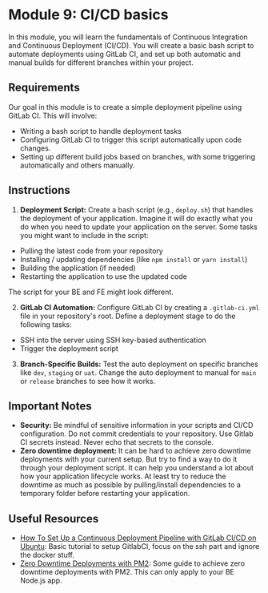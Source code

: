 # Module 9: CI/CD basics

In this module, you will learn the fundamentals of Continuous Integration and Continuous Deployment (CI/CD). You will create a basic bash script to automate deployments using GitLab CI, and set up both automatic and manual builds for different branches within your project.

## Requirements

Our goal in this module is to create a simple deployment pipeline using GitLab CI. This will involve:

- Writing a bash script to handle deployment tasks
- Configuring GitLab CI to trigger this script automatically upon code changes.
- Setting up different build jobs based on branches, with some triggering automatically and others manually.

## Instructions

1. **Deployment Script:** Create a bash script (e.g., `deploy.sh`) that handles the deployment of your application. Imagine it will do exactly what you do when you need to update your application on the server.
Some tasks you might want to include in the script:
- Pulling the latest code from your repository
- Installing / updating dependencies (like `npm install` or `yarn install`)
- Building the application (if needed)
- Restarting the application to use the updated code

The script for your BE and FE might look different.

2. **GitLab CI Automation:** Configure GitLab CI by creating a `.gitlab-ci.yml` file in your repository's root. Define a deployment stage to do the following tasks:

- SSH into the server using SSH key-based authentication
- Trigger the deployment script

3. **Branch-Specific Builds:** Test the auto deployment on specific branches like `dev`, `staging` or `uat`. Change the auto deployment to manual for `main` or `release` branches to see how it works.

## Important Notes

- **Security:** Be mindful of sensitive information in your scripts and CI/CD configuration. Do not commit credentials to your repository. Use Gitlab CI secrets instead. Never echo that secrets to the console.
- **Zero downtime deployment:** It can be hard to achieve zero downtime deployments with your current setup. But try to find a way to do it through your deployment script. It can help you understand a lot about how your application lifecycle works. At least try to reduce the downtime as much as possible by pulling/install dependencies to a temporary folder before restarting your application.

## Useful Resources

- [How To Set Up a Continuous Deployment Pipeline with GitLab CI/CD on Ubuntu](https://www.digitalocean.com/community/tutorials/how-to-set-up-a-continuous-deployment-pipeline-with-gitlab-on-ubuntu#step-6-configuring-the-gitlab-ci-yml-file): Basic tutorial to setup GitlabCI, focus on the ssh part and ignore the docker stuff.
- [Zero Downtime Deployments with PM2](https://medium.com/learnwithrahul/zero-downtime-deployments-with-pm2-93013713df15): Some guide to achieve zero downtime deployments with PM2. This can only apply to your BE Node.js app.
